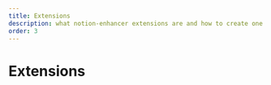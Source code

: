 ```yaml
---
title: Extensions
description: what notion-enhancer extensions are and how to create one
order: 3
---
```


# Extensions

